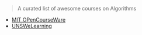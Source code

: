 
> A curated list of awesome courses on Algorithms
- [MIT OPenCourseWare](http://ocw.mit.edu/courses/electrical-engineering-and-computer-science/6-006-introduction-to-algorithms-fall-2011/index.htm)
- [UNSWeLearning](https://www.youtube.com/watch?v=RpRRUQFbePU&list=PLE621E25B3BF8B9D1)
